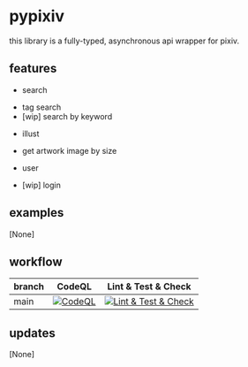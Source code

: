 # pypixiv
this library is a fully-typed, asynchronous api wrapper for pixiv.

## features
- search
 + tag search
 + [wip] search by keyword
- illust
 + get artwork image by size
- user
 + [wip] login

## examples
[None]

## workflow
| branch | CodeQL                                                                                                                                                                    | Lint & Test & Check                                                                                                                                                                        |
|--------|---------------------------------------------------------------------------------------------------------------------------------------------------------------------------|--------------------------------------------------------------------------------------------------------------------------------------------------------------------------------------------|
| main   | [![CodeQL](https://github.com/DeltaLaboratory/pypixiv/actions/workflows/codeql.yaml/badge.svg)](https://github.com/DeltaLaboratory/pypixiv/actions/workflows/codeql.yaml) | [![Lint & Test & Check](https://github.com/DeltaLaboratory/pypixiv/actions/workflows/lint_test.yml/badge.svg)](https://github.com/DeltaLaboratory/pypixiv/actions/workflows/lint_test.yml) |

## updates
[None]